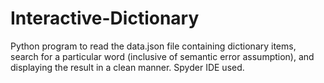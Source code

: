 # Interactive-Dictionary
Python program to read the data.json file containing dictionary items, search for a particular word (inclusive of semantic error assumption), and displaying the result in a clean manner. Spyder IDE used.
